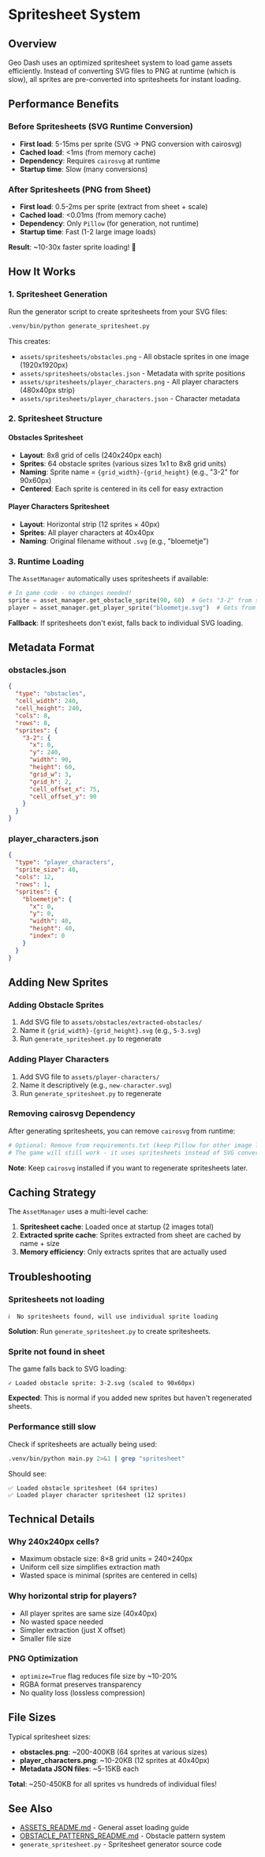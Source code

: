 # Spritesheet System

## Overview

Geo Dash uses an optimized spritesheet system to load game assets efficiently. Instead of converting SVG files to PNG at runtime (which is slow), all sprites are pre-converted into spritesheets for instant loading.

## Performance Benefits

### Before Spritesheets (SVG Runtime Conversion)
- **First load**: 5-15ms per sprite (SVG → PNG conversion with cairosvg)
- **Cached load**: <1ms (from memory cache)
- **Dependency**: Requires `cairosvg` at runtime
- **Startup time**: Slow (many conversions)

### After Spritesheets (PNG from Sheet)
- **First load**: 0.5-2ms per sprite (extract from sheet + scale)
- **Cached load**: <0.01ms (from memory cache)
- **Dependency**: Only `Pillow` (for generation, not runtime)
- **Startup time**: Fast (1-2 large image loads)

**Result**: ~10-30x faster sprite loading! 🚀

## How It Works

### 1. Spritesheet Generation

Run the generator script to create spritesheets from your SVG files:

```bash
.venv/bin/python generate_spritesheet.py
```

This creates:
- `assets/spritesheets/obstacles.png` - All obstacle sprites in one image (1920x1920px)
- `assets/spritesheets/obstacles.json` - Metadata with sprite positions
- `assets/spritesheets/player_characters.png` - All player characters (480x40px strip)
- `assets/spritesheets/player_characters.json` - Character metadata

### 2. Spritesheet Structure

#### Obstacles Spritesheet
- **Layout**: 8x8 grid of cells (240x240px each)
- **Sprites**: 64 obstacle sprites (various sizes 1x1 to 8x8 grid units)
- **Naming**: Sprite name = `{grid_width}-{grid_height}` (e.g., "3-2" for 90x60px)
- **Centered**: Each sprite is centered in its cell for easy extraction

#### Player Characters Spritesheet
- **Layout**: Horizontal strip (12 sprites × 40px)
- **Sprites**: All player characters at 40x40px
- **Naming**: Original filename without `.svg` (e.g., "bloemetje")

### 3. Runtime Loading

The `AssetManager` automatically uses spritesheets if available:

```python
# In game code - no changes needed!
sprite = asset_manager.get_obstacle_sprite(90, 60)  # Gets "3-2" from sheet
player = asset_manager.get_player_sprite("bloemetje.svg")  # Gets from sheet
```

**Fallback**: If spritesheets don't exist, falls back to individual SVG loading.

## Metadata Format

### obstacles.json
```json
{
  "type": "obstacles",
  "cell_width": 240,
  "cell_height": 240,
  "cols": 8,
  "rows": 8,
  "sprites": {
    "3-2": {
      "x": 0,
      "y": 240,
      "width": 90,
      "height": 60,
      "grid_w": 3,
      "grid_h": 2,
      "cell_offset_x": 75,
      "cell_offset_y": 90
    }
  }
}
```

### player_characters.json
```json
{
  "type": "player_characters",
  "sprite_size": 40,
  "cols": 12,
  "rows": 1,
  "sprites": {
    "bloemetje": {
      "x": 0,
      "y": 0,
      "width": 40,
      "height": 40,
      "index": 0
    }
  }
}
```

## Adding New Sprites

### Adding Obstacle Sprites
1. Add SVG file to `assets/obstacles/extracted-obstacles/`
2. Name it `{grid_width}-{grid_height}.svg` (e.g., `5-3.svg`)
3. Run `generate_spritesheet.py` to regenerate

### Adding Player Characters
1. Add SVG file to `assets/player-characters/`
2. Name it descriptively (e.g., `new-character.svg`)
3. Run `generate_spritesheet.py` to regenerate

### Removing cairosvg Dependency

After generating spritesheets, you can remove `cairosvg` from runtime:

```bash
# Optional: Remove from requirements.txt (keep Pillow for other image loading)
# The game will still work - it uses spritesheets instead of SVG conversion
```

**Note**: Keep `cairosvg` installed if you want to regenerate spritesheets later.

## Caching Strategy

The `AssetManager` uses a multi-level cache:

1. **Spritesheet cache**: Loaded once at startup (2 images total)
2. **Extracted sprite cache**: Sprites extracted from sheet are cached by name + size
3. **Memory efficiency**: Only extracts sprites that are actually used

## Troubleshooting

### Spritesheets not loading
```
ℹ️  No spritesheets found, will use individual sprite loading
```
**Solution**: Run `generate_spritesheet.py` to create spritesheets.

### Sprite not found in sheet
The game falls back to SVG loading:
```
✓ Loaded obstacle sprite: 3-2.svg (scaled to 90x60px)
```
**Expected**: This is normal if you added new sprites but haven't regenerated sheets.

### Performance still slow
Check if spritesheets are actually being used:
```bash
.venv/bin/python main.py 2>&1 | grep "spritesheet"
```

Should see:
```
✅ Loaded obstacle spritesheet (64 sprites)
✅ Loaded player character spritesheet (12 sprites)
```

## Technical Details

### Why 240x240px cells?
- Maximum obstacle size: 8×8 grid units = 240×240px
- Uniform cell size simplifies extraction math
- Wasted space is minimal (sprites are centered in cells)

### Why horizontal strip for players?
- All player sprites are same size (40x40px)
- No wasted space needed
- Simpler extraction (just X offset)
- Smaller file size

### PNG Optimization
- `optimize=True` flag reduces file size by ~10-20%
- RGBA format preserves transparency
- No quality loss (lossless compression)

## File Sizes

Typical spritesheet sizes:
- **obstacles.png**: ~200-400KB (64 sprites at various sizes)
- **player_characters.png**: ~10-20KB (12 sprites at 40x40px)
- **Metadata JSON files**: ~5-15KB each

**Total**: ~250-450KB for all sprites vs hundreds of individual files!

## See Also

- [ASSETS_README.md](ASSETS_README.md) - General asset loading guide
- [OBSTACLE_PATTERNS_README.md](OBSTACLE_PATTERNS_README.md) - Obstacle pattern system
- `generate_spritesheet.py` - Spritesheet generator source code
